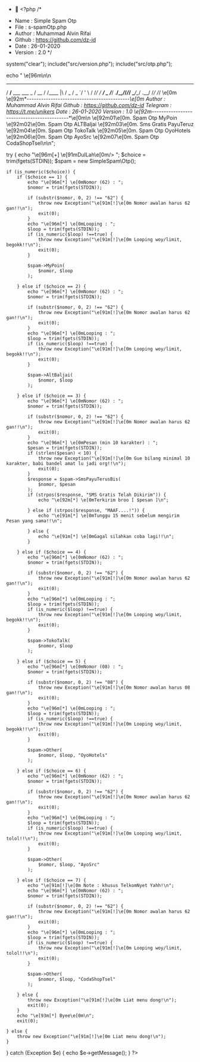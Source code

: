 - 👋 <?php
/*
* Name : Simple Spam Otp
* File : s-spamOtp.php
* Author : Muhammad Alvin Rifai
* Github : https://github.com/dz-id
* Date : 26-01-2020
* Version : 2.0
*/

system("clear");
include("src/version.php");
include("src/otp.php");

echo " \e[96m\n\n
   ____                  ____  __
   / __/__  ___ ___ _    / __ \/ /____
  |\ \/ _ \/ _ `/  ' \  / /_/ / __/ _
 /___/ .__/\_,_/_/_/_/  \____/\__/ .__/
    /_/                         /_/    \e[0m
 \e[92m*-------------------------------------------*\e[0m
  Author   : Muhammad Alvin Rifai
  Github   : https://github.com/dz-id
  Telegram : https://t.me/unikers
  Date     : 26-01-2020
  Version  : 1.0
\e[92m*-------------------------------------------*\e[0m\n
  \e[92m01\e[0m. Spam Otp MyPoin
  \e[92m02\e[0m. Spam Otp ALTBaljai
  \e[92m03\e[0m. Sms Gratis PayuTeruz
  \e[92m04\e[0m. Spam Otp TokoTalk
  \e[92m05\e[0m. Spam Otp OyoHotels
  \e[92m06\e[0m. Spam Otp AyoSrc
  \e[92m07\e[0m. Spam Otp CodaShopTsel\n\n";

try {
	echo "\e[96m[+] \e[91mDulLah\e[0m/> ";
	$choice = trim(fgets(STDIN));
	$spam = new SimpleSpam\Otp();

	if (is_numeric($choice)) {
		if ($choice == 1) {
			echo "\e[96m[*] \e[0mNomor (62) : ";
			$nomor = trim(fgets(STDIN));

			if (substr($nomor, 0, 2) !== "62") {
				throw new Exception("\e[91m[!]\e[0m Nomor awalan harus 62 gan!!\n");
				exit(0);
			}
			echo "\e[96m[*] \e[0mLooping : ";
			$loop = trim(fgets(STDIN));
			if (is_numeric($loop) !==true) {
				throw new Exception("\e[91m[!]\e[0m Looping woy/limit, begokk!!\n");
				exit(0);
			}

			$spam->MyPoin(
				$nomor, $loop
			);

		} else if ($choice == 2) {
			echo "\e[96m[*] \e[0mNomor (62) : ";
			$nomor = trim(fgets(STDIN));

			if (substr($nomor, 0, 2) !== "62") {
				throw new Exception("\e[91m[!]\e[0m Nomor awalan harus 62 gan!!\n");
				exit(0);
			}
			echo "\e[96m[*] \e[0mLooping : ";
			$loop = trim(fgets(STDIN));
			if (is_numeric($loop) !==true) {
				throw new Exception("\e[91m[!]\e[0m Looping woy/limit, begokk!!\n");
				exit(0);
			}

			$spam->AltBaljai(
				$nomor, $loop
			);

		} else if ($choice == 3) {
			echo "\e[96m[*] \e[0mNomor (62) : ";
			$nomor = trim(fgets(STDIN));

			if (substr($nomor, 0, 2) !== "62") {
				throw new Exception("\e[91m[!]\e[0m Nomor awalan harus 62 gan!!\n");
				exit(0);
			}
			echo "\e[96m[*] \e[0mPesan (min 10 karakter) : ";
			$pesan = trim(fgets(STDIN));
			if (strlen($pesan) < 10) {
				throw new Exception("\e[91m[!]\e[0m Gue bilang minimal 10 karakter, babi bandel amat lu jadi org!!\n");
				exit(0);
			}
			$response = $spam->SmsPayuTerusBis(
				$nomor, $pesan
			);
			if (strpos($response, "SMS Gratis Telah Dikirim")) {
				echo "\e[92m[*] \e[0mTerkirim broo [ $pesan ]\n";

			} else if (strpos($response, "MAAF....!")) {
				echo "\e[91m[*] \e[0mTunggu 15 menit sebelum mengirim Pesan yang sama!!\n";

			} else {
				echo "\e[91m[*] \e[0mGagal silahkan coba lagi!!\n";
			}

		} else if ($choice == 4) {
			echo "\e[96m[*] \e[0mNomor (62) : ";
			$nomor = trim(fgets(STDIN));

			if (substr($nomor, 0, 2) !== "62") {
				throw new Exception("\e[91m[!]\e[0m Nomor awalan harus 62 gan!!\n");
				exit(0);
			}
			echo "\e[96m[*] \e[0mLooping : ";
			$loop = trim(fgets(STDIN));
			if (is_numeric($loop) !==true) {
				throw new Exception("\e[91m[!]\e[0m Looping woy/limit, begokk!!\n");
				exit(0);
			}

			$spam->TokoTalk(
				$nomor, $loop
			);

		} else if ($choice == 5) {
			echo "\e[96m[*] \e[0mNomor (08) : ";
			$nomor = trim(fgets(STDIN));

			if (substr($nomor, 0, 2) !== "08") {
				throw new Exception("\e[91m[!]\e[0m Nomor awalan harus 08 gan!!\n");
				exit(0);
			}
			echo "\e[96m[*] \e[0mLooping : ";
			$loop = trim(fgets(STDIN));
			if (is_numeric($loop) !==true) {
				throw new Exception("\e[91m[!]\e[0m Looping woy/limit, begokk!!\n");
				exit(0);
			}

			$spam->Other(
				$nomor, $loop, "OyoHotels"
			);

		} else if ($choice == 6) {
			echo "\e[96m[*] \e[0mNomor (62) : ";
			$nomor = trim(fgets(STDIN));

			if (substr($nomor, 0, 2) !== "62") {
				throw new Exception("\e[91m[!]\e[0m Nomor awalan harus 62 gan!!\n");
				exit(0);
			}
			echo "\e[96m[*] \e[0mLooping : ";
			$loop = trim(fgets(STDIN));
			if (is_numeric($loop) !==true) {
				throw new Exception("\e[91m[!]\e[0m Looping woy/limit, tolol!!\n");
				exit(0);
			}

			$spam->Other(
				$nomor, $loop, "AyoSrc"
			);

		} else if ($choice == 7) {
			echo "\e[91m[!]\e[0m Note : khusus TelkomNyet Yahh!\n";
			echo "\e[96m[*] \e[0mNomor (62) : ";
			$nomor = trim(fgets(STDIN));

			if (substr($nomor, 0, 2) !== "62") {
				throw new Exception("\e[91m[!]\e[0m Nomor awalan harus 62 gan!!\n");
				exit(0);
			}
			echo "\e[96m[*] \e[0mLooping : ";
			$loop = trim(fgets(STDIN));
			if (is_numeric($loop) !==true) {
				throw new Exception("\e[91m[!]\e[0m Looping woy/limit, tolol!!\n");
				exit(0);
			}

			$spam->Other(
				$nomor, $loop, "CodaShopTsel"
			);

		} else {
			throw new Exception("\e[91m[!]\e[0m Liat menu dong!\n");
			exit(0);
		}
		echo "\e[93m[*] Byee\e[0m\n";
		exit(0);

	} else {
		throw new Exception("\e[91m[!]\e[0m Liat menu dong!\n");
	}

} catch (Exception $e) {
	echo $e->getMessage();
} ?> 
